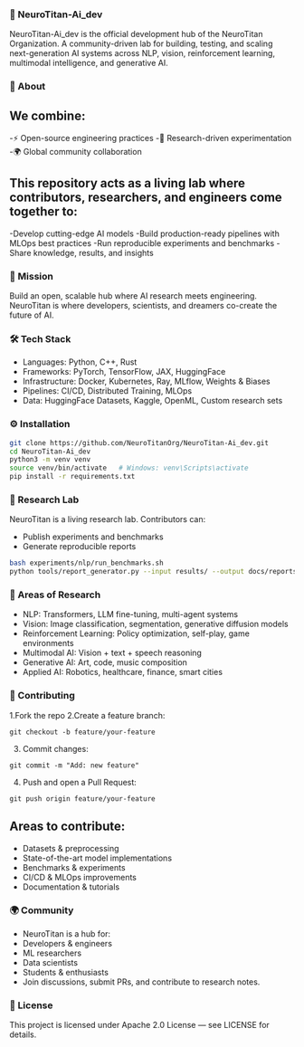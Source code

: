 ### 🧠 NeuroTitan-Ai_dev

NeuroTitan-Ai_dev is the official development hub of the NeuroTitan Organization.
A community-driven lab for building, testing, and scaling next-generation AI systems across NLP, vision, reinforcement learning, multimodal intelligence, and generative AI.

### 📌 About

## We combine:

-⚡ Open-source engineering practices
-🔬 Research-driven experimentation
-🌍 Global community collaboration

## This repository acts as a living lab where contributors, researchers, and engineers come together to:

-Develop cutting-edge AI models
-Build production-ready pipelines with MLOps best practices
-Run reproducible experiments and benchmarks
-Share knowledge, results, and insights

### 🔑 Mission

Build an open, scalable hub where AI research meets engineering. NeuroTitan is where developers, scientists, and dreamers co-create the future of AI.

### 🛠️ Tech Stack

- Languages: Python, C++, Rust
- Frameworks: PyTorch, TensorFlow, JAX, HuggingFace
- Infrastructure: Docker, Kubernetes, Ray, MLflow, Weights & Biases
- Pipelines: CI/CD, Distributed Training, MLOps
- Data: HuggingFace Datasets, Kaggle, OpenML, Custom research sets

### ⚙️ Installation
```bash
git clone https://github.com/NeuroTitanOrg/NeuroTitan-Ai_dev.git
cd NeuroTitan-Ai_dev
python3 -m venv venv
source venv/bin/activate   # Windows: venv\Scripts\activate
pip install -r requirements.txt
```

### 🧪 Research Lab
NeuroTitan is a living research lab. Contributors can:

- Publish experiments and benchmarks
- Generate reproducible reports

```bash
bash experiments/nlp/run_benchmarks.sh
python tools/report_generator.py --input results/ --output docs/reports/
```

### 🔬 Areas of Research

- NLP: Transformers, LLM fine-tuning, multi-agent systems
- Vision: Image classification, segmentation, generative diffusion models
- Reinforcement Learning: Policy optimization, self-play, game environments
- Multimodal AI: Vision + text + speech reasoning
- Generative AI: Art, code, music composition
- Applied AI: Robotics, healthcare, finance, smart cities

### 🤝 Contributing

1.Fork the repo
2.Create a feature branch:
```
git checkout -b feature/your-feature
```

3. Commit changes:
```
git commit -m "Add: new feature"
```

4. Push and open a Pull Request:
```
git push origin feature/your-feature
```

## Areas to contribute:

- Datasets & preprocessing
- State-of-the-art model implementations
- Benchmarks & experiments
- CI/CD & MLOps improvements
- Documentation & tutorials

### 🌍 Community

- NeuroTitan is a hub for:
- Developers & engineers
- ML researchers
- Data scientists
- Students & enthusiasts
- Join discussions, submit PRs, and contribute to research notes.

### 📜 License

This project is licensed under Apache 2.0 License — see LICENSE for details.
